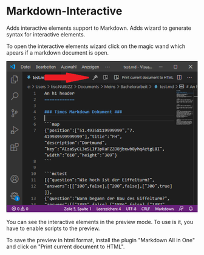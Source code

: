 # Markdown-Interactive

Adds interactive elements support to Markdown.
Adds wizard to generate syntax for interactive elements.

To open the interactive elements wizard click on the magic wand which apears if a markdown document is open.

![](https://raw.githubusercontent.com/tisch019/Markdown-Interactive/main/docs/assistantButton.png)

You can see the interactive elements in the preview mode. To use is it, you have to enable scripts to the preview.

To save the preview in html format, install the plugin "Markdown All in One" and click on "Print current document to HTML".


